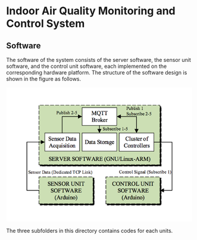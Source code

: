 # Indoor Air Quality Monitoring and Control System
## Software
The software of the system consists of the server software, the sensor unit software, and the control unit software, each implemented on the corresponding hardware platform. The structure of the software design is shown in the figure as follows.

<img src="https://github.com/teancake/Indoor-Air-Quality-Monitoring-and-Control-System/blob/master/software/software.png" alt="software structure" width="500px">

The three subfolders in this directory contains codes for each units. 
